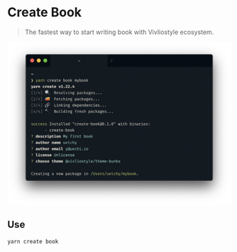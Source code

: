 # Create Book

> The fastest way to start writing book with Vivliostyle ecosystem.

![screenshot](assets/screenshot.png)

## Use

```bash
yarn create book
```
